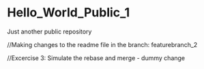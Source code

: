 # Hello_World_Public_1
Just another public repository

//Making changes to the readme file in the branch: featurebranch_2

//Excercise 3: Simulate the rebase and merge - dummy change
